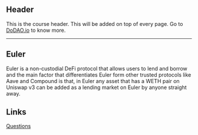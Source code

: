 ## Header
This is the course header. This will be added on top of every page. Go to [DoDAO.io](https://www.dodao.io) to know more.

---

## Euler
 
Euler is a non-custodial DeFi protocol that allows users to lend and borrow and  the main factor that differentiates Euler form other trusted protocols like Aave  and Compound is that, in Euler any asset that has a WETH pair on Uniswap v3 can be  added as a lending market on Euler by anyone straight away.





## Links




[Questions](./../../generated/questions/euler.md)